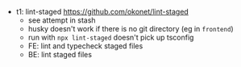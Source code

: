 - t1: lint-staged https://github.com/okonet/lint-staged
  - see attempt in stash
  - husky doesn't work if there is no git directory (eg in `frontend`)
  - run with `npx lint-staged` doesn't pick up tsconfig
  - FE: lint and typecheck staged files
  - BE: lint staged files
